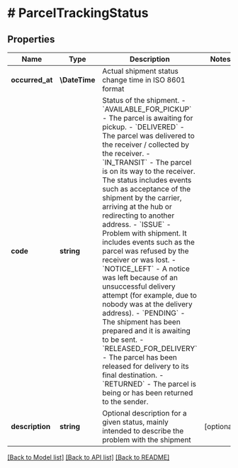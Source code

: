 # # ParcelTrackingStatus

## Properties

Name | Type | Description | Notes
------------ | ------------- | ------------- | -------------
**occurred_at** | **\DateTime** | Actual shipment status change time in ISO 8601 format |
**code** | **string** | Status of the shipment. - &#x60;AVAILABLE_FOR_PICKUP&#x60; - The parcel is awaiting for pickup. - &#x60;DELIVERED&#x60; - The parcel was delivered to the receiver / collected by the receiver. - &#x60;IN_TRANSIT&#x60; - The parcel is on its way to the receiver. The status includes events such as acceptance of the shipment by the carrier, arriving at the hub or redirecting to another address. - &#x60;ISSUE&#x60; - Problem with shipment. It includes events such as the parcel was refused by the receiver or was lost. - &#x60;NOTICE_LEFT&#x60; - A notice was left because of an unsuccessful delivery attempt (for example, due to nobody was at the delivery address). - &#x60;PENDING&#x60; - The shipment has been prepared and it is awaiting to be sent. - &#x60;RELEASED_FOR_DELIVERY&#x60; - The parcel has been released for delivery to its final destination. - &#x60;RETURNED&#x60; - The parcel is being or has been returned to the sender. |
**description** | **string** | Optional description for a given status, mainly intended to describe the problem with the shipment | [optional]

[[Back to Model list]](../../README.md#models) [[Back to API list]](../../README.md#endpoints) [[Back to README]](../../README.md)

